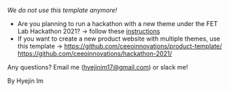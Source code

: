 *We do not use this template anymore!*

* Are you planning to run a hackathon with a new theme under the FET Lab Hackathon 2021? &#8594; follow these [instructions](https://github.com/ceeoinnovations/hackathon-2021/)
* If you want to create a new product website with multiple themes, use this template &#8594; https://github.com/ceeoinnovations/product-template/ https://github.com/ceeoinnovations/hackathon-2021/

Any questions? Email me (hyejinim17@gmail.com) or slack me!

By Hyejin Im

